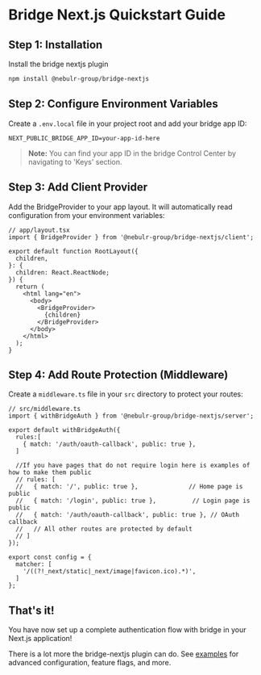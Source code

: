 # Bridge Next.js Quickstart Guide

## Step 1: Installation
Install the bridge nextjs plugin

```bash
npm install @nebulr-group/bridge-nextjs
```

## Step 2: Configure Environment Variables
Create a `.env.local` file in your project root and add your bridge app ID:

```env
NEXT_PUBLIC_BRIDGE_APP_ID=your-app-id-here
```

> **Note:** You can find your app ID in the bridge Control Center by navigating to 'Keys' section.

## Step 3: Add Client Provider
Add the BridgeProvider to your app layout. It will automatically read configuration from your environment variables:

```tsx
// app/layout.tsx
import { BridgeProvider } from '@nebulr-group/bridge-nextjs/client';

export default function RootLayout({
  children,
}: {
  children: React.ReactNode;
}) {
  return (
    <html lang="en">
      <body>
        <BridgeProvider>
          {children}
        </BridgeProvider>
      </body>
    </html>
  );
}
```

## Step 4: Add Route Protection (Middleware)

Create a `middleware.ts` file in your `src` directory to protect your routes:

```tsx
// src/middleware.ts
import { withBridgeAuth } from '@nebulr-group/bridge-nextjs/server';

export default withBridgeAuth({
  rules:[
    { match: '/auth/oauth-callback', public: true },
  ]
  
  //If you have pages that do not require login here is examples of how to make them public
  // rules: [
  //   { match: '/', public: true },              // Home page is public
  //   { match: '/login', public: true },          // Login page is public
  //   { match: '/auth/oauth-callback', public: true }, // OAuth callback
  //   // All other routes are protected by default
  // ]
});

export const config = {
  matcher: [
    '/((?!_next/static|_next/image|favicon.ico).*)',
  ]
};
```

## That's it!

You have now set up a complete authentication flow with bridge in your Next.js application!

There is a lot more the bridge-nextjs plugin can do. See [examples](examples.md) for advanced configuration, feature flags, and more.